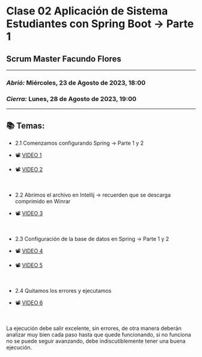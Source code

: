# Clase 02 Aplicación de Sistema Estudiantes con Spring Boot -> Parte 1

## Scrum Master Facundo Flores

---

### *Abrió:* Miércoles, 23 de Agosto de 2023, 18:00
### *Cierra:* Lunes, 28 de Agosto de 2023, 19:00

---

## 📚 Temas:

- 2.1 Comenzamos configurando Spring -> Parte 1 y 2

- 📽 [VIDEO 1](https://drive.google.com/file/d/1hGcfVMyXmjNU36JV9piGP181vLm3ziRt/view)
- 📽 [VIDEO 2](https://drive.google.com/file/d/19pXfE7_JU5qgrDluIqYVDcG9R7_-NjYU/view)

<br>

- 2.2 Abrimos el archivo en Intellij -> recuerden que se descarga comprimido en Winrar

- 📽 [VIDEO 3](https://drive.google.com/file/d/1fyTiQmaRI3IOEgVAIMsUHNvrvxfUalr-/view)

<br>

- 2.3  Configuración de la base de datos en Spring -> Parte 1 y 2

- 📽 [VIDEO 4](https://drive.google.com/file/d/1rGeSB5plZhEXI4HLvHfYevsqr-i5n9E2/view)
- 📽 [VIDEO 5](https://drive.google.com/file/d/1QPi1xuri1nXMwi4lPP6Cgp2tTFVL10uU/view)

<br>

- 2.4 Quitamos los errores y ejecutamos

- 📽 [VIDEO 6](https://drive.google.com/file/d/1NEzcqoCnqxpllntYka64DUiAinw2RBSk/view)

<br>

La ejecución debe salir excelente, sin errores, de otra manera deberán analizar muy bien cada paso hasta que quede funcionando, si no funciona no se puede seguir avanzando, debe indiscutiblemente tener una buena ejecución.

<br>

